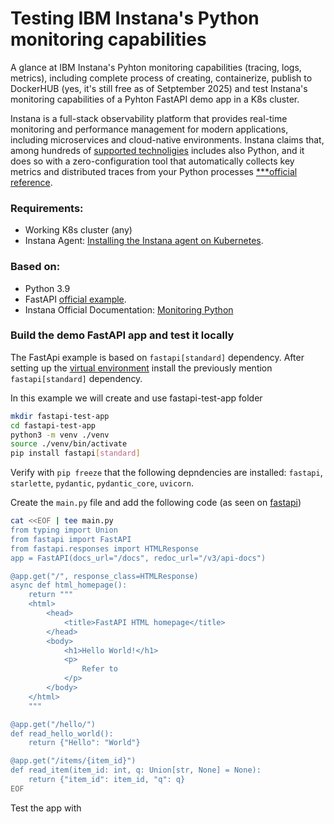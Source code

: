 # Testing IBM Instana's Python monitoring capabilities

A glance at IBM Instana's Pyhton monitoring capabilities (tracing, logs, metrics), including complete process of creating, containerize, publish to DockerHUB (yes, it's still free as of Setptember 2025) and test Instana's monitoring capabilities of a Pyhton FastAPI demo app in a K8s cluster.

Instana is a full-stack observability platform that provides real-time monitoring and performance management for modern applications, including microservices and cloud-native environments. 
Instana claims that, among hundreds of [supported technoligies](https://www.ibm.com/docs/en/instana-observability/latest?topic=configuring-monitoring-supported-technologies) includes also Python, and it does so with a zero-configuration tool that automatically collects key metrics and distributed traces from your Python processes [***official reference](https://www.ibm.com/docs/en/instana-observability/latest?topic=technologies-monitoring-python#usage).


### Requirements:
- Working K8s cluster (any)
- Instana Agent: [Installing the Instana agent on Kubernetes](https://www.ibm.com/docs/en/instana-observability/latest?topic=agents-installing-kubernetes).

### Based on: 
- Python 3.9
- FastAPI [official example](https://fastapi.tiangolo.com/#example).
- Instana Official Documentation: [Monitoring Python](https://www.ibm.com/docs/en/instana-observability/latest?topic=technologies-monitoring-python)

### Build the demo FastAPI app and test it locally

The FastApi example is based on `fastapi[standard]` dependency. 
After setting up the [virtual environment](https://fastapi.tiangolo.com/virtual-environments/) install the previously mention `fastapi[standard]` dependency.

In this example we will create and use fastapi-test-app folder
```sh
mkdir fastapi-test-app
cd fastapi-test-app
python3 -m venv ./venv
source ./venv/bin/activate
pip install fastapi[standard]
```

Verify with `pip freeze` that the following depndencies are installed: `fastapi`, `starlette`, `pydantic`, `pydantic_core`, `uvicorn`.

Create the `main.py` file and add the following code (as seen on [fastapi](https://fastapi.tiangolo.com/#create-it))
```sh
cat <<EOF | tee main.py
from typing import Union
from fastapi import FastAPI
from fastapi.responses import HTMLResponse
app = FastAPI(docs_url="/docs", redoc_url="/v3/api-docs")

@app.get("/", response_class=HTMLResponse)
async def html_homepage():
    return """
    <html>
        <head>
            <title>FastAPI HTML homepage</title>
        </head>
        <body>
            <h1>Hello World!</h1>
            <p>
                Refer to 
            </p>
        </body>
    </html>
    """

@app.get("/hello/")
def read_hello_world():
    return {"Hello": "World"}

@app.get("/items/{item_id}")
def read_item(item_id: int, q: Union[str, None] = None):
    return {"item_id": item_id, "q": q}
EOF
```

Test the app with 

